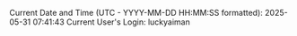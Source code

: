 Current Date and Time (UTC - YYYY-MM-DD HH:MM:SS formatted): 2025-05-31 07:41:43
Current User's Login: luckyaiman
